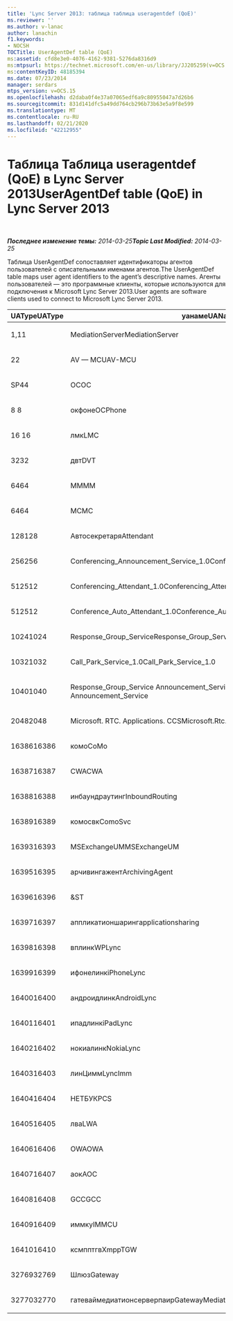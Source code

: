 ```yaml
---
title: 'Lync Server 2013: таблица таблица useragentdef (QoE)'
ms.reviewer: ''
ms.author: v-lanac
author: lanachin
f1.keywords:
- NOCSH
TOCTitle: UserAgentDef table (QoE)
ms:assetid: cfd8e3e0-4076-4162-9381-5276da8316d9
ms:mtpsurl: https://technet.microsoft.com/en-us/library/JJ205259(v=OCS.15)
ms:contentKeyID: 48185394
ms.date: 07/23/2014
manager: serdars
mtps_version: v=OCS.15
ms.openlocfilehash: d2daba0f4e37a07065edf6a9c80955047a7d26b6
ms.sourcegitcommit: 831d141dfc5a49dd764cb296b73b63e5a9f8e599
ms.translationtype: MT
ms.contentlocale: ru-RU
ms.lasthandoff: 02/21/2020
ms.locfileid: "42212955"
---
```

<div data-xmlns="http://www.w3.org/1999/xhtml">

<div class="topic" data-xmlns="http://www.w3.org/1999/xhtml" data-msxsl="urn:schemas-microsoft-com:xslt" data-cs="https://msdn.microsoft.com/">

<div data-asp="https://msdn2.microsoft.com/asp">

# <a name="useragentdef-table-qoe-in-lync-server-2013"></a><span data-ttu-id="267a8-102">Таблица Таблица useragentdef (QoE) в Lync Server 2013</span><span class="sxs-lookup"><span data-stu-id="267a8-102">UserAgentDef table (QoE) in Lync Server 2013</span></span>

</div>

<div id="mainSection">

<div id="mainBody">

<span> </span>

<span data-ttu-id="267a8-103">_**Последнее изменение темы:** 2014-03-25_</span><span class="sxs-lookup"><span data-stu-id="267a8-103">_**Topic Last Modified:** 2014-03-25_</span></span>

<span data-ttu-id="267a8-104">Таблица UserAgentDef сопоставляет идентификаторы агентов пользователей с описательными именами агентов.</span><span class="sxs-lookup"><span data-stu-id="267a8-104">The UserAgentDef table maps user agent identifiers to the agent’s descriptive names.</span></span> <span data-ttu-id="267a8-105">Агенты пользователей — это программные клиенты, которые используются для подключения к Microsoft Lync Server 2013.</span><span class="sxs-lookup"><span data-stu-id="267a8-105">User agents are software clients used to connect to Microsoft Lync Server 2013.</span></span>


<table>
<colgroup>
<col style="width: 33%" />
<col style="width: 33%" />
<col style="width: 33%" />
</colgroup>
<thead>
<tr class="header">
<th><span data-ttu-id="267a8-106">UAType</span><span class="sxs-lookup"><span data-stu-id="267a8-106">UAType</span></span></th>
<th><span data-ttu-id="267a8-107">уанаме</span><span class="sxs-lookup"><span data-stu-id="267a8-107">UAName</span></span></th>
<th><span data-ttu-id="267a8-108">уакатегори</span><span class="sxs-lookup"><span data-stu-id="267a8-108">UACategory</span></span></th>
</tr>
</thead>
<tbody>
<tr class="odd">
<td><p><span data-ttu-id="267a8-109">1,1</span><span class="sxs-lookup"><span data-stu-id="267a8-109">1</span></span></p></td>
<td><p><span data-ttu-id="267a8-110">MediationServer</span><span class="sxs-lookup"><span data-stu-id="267a8-110">MediationServer</span></span></p></td>
<td><p><span data-ttu-id="267a8-111">MediationServer</span><span class="sxs-lookup"><span data-stu-id="267a8-111">MediationServer</span></span></p></td>
</tr>
<tr class="even">
<td><p><span data-ttu-id="267a8-112">2</span><span class="sxs-lookup"><span data-stu-id="267a8-112">2</span></span></p></td>
<td><p><span data-ttu-id="267a8-113">AV — MCU</span><span class="sxs-lookup"><span data-stu-id="267a8-113">AV-MCU</span></span></p></td>
<td><p><span data-ttu-id="267a8-114">AV — MCU</span><span class="sxs-lookup"><span data-stu-id="267a8-114">AV-MCU</span></span></p></td>
</tr>
<tr class="odd">
<td><p><span data-ttu-id="267a8-115">SP4</span><span class="sxs-lookup"><span data-stu-id="267a8-115">4</span></span></p></td>
<td><p><span data-ttu-id="267a8-116">OC</span><span class="sxs-lookup"><span data-stu-id="267a8-116">OC</span></span></p></td>
<td><p><span data-ttu-id="267a8-117">OC</span><span class="sxs-lookup"><span data-stu-id="267a8-117">OC</span></span></p></td>
</tr>
<tr class="even">
<td><p><span data-ttu-id="267a8-118">8 </span><span class="sxs-lookup"><span data-stu-id="267a8-118">8</span></span></p></td>
<td><p><span data-ttu-id="267a8-119">окфоне</span><span class="sxs-lookup"><span data-stu-id="267a8-119">OCPhone</span></span></p></td>
<td><p><span data-ttu-id="267a8-120">окфоне</span><span class="sxs-lookup"><span data-stu-id="267a8-120">OCPhone</span></span></p></td>
</tr>
<tr class="odd">
<td><p><span data-ttu-id="267a8-121">16 </span><span class="sxs-lookup"><span data-stu-id="267a8-121">16</span></span></p></td>
<td><p><span data-ttu-id="267a8-122">лмк</span><span class="sxs-lookup"><span data-stu-id="267a8-122">LMC</span></span></p></td>
<td><p><span data-ttu-id="267a8-123">лмк</span><span class="sxs-lookup"><span data-stu-id="267a8-123">LMC</span></span></p></td>
</tr>
<tr class="even">
<td><p><span data-ttu-id="267a8-124">32</span><span class="sxs-lookup"><span data-stu-id="267a8-124">32</span></span></p></td>
<td><p><span data-ttu-id="267a8-125">двт</span><span class="sxs-lookup"><span data-stu-id="267a8-125">DVT</span></span></p></td>
<td><p><span data-ttu-id="267a8-126">двт</span><span class="sxs-lookup"><span data-stu-id="267a8-126">DVT</span></span></p></td>
</tr>
<tr class="odd">
<td><p><span data-ttu-id="267a8-127">64</span><span class="sxs-lookup"><span data-stu-id="267a8-127">64</span></span></p></td>
<td><p><span data-ttu-id="267a8-128">MM</span><span class="sxs-lookup"><span data-stu-id="267a8-128">MM</span></span></p></td>
<td><p><span data-ttu-id="267a8-129">MM</span><span class="sxs-lookup"><span data-stu-id="267a8-129">MM</span></span></p></td>
</tr>
<tr class="even">
<td><p><span data-ttu-id="267a8-130">64</span><span class="sxs-lookup"><span data-stu-id="267a8-130">64</span></span></p></td>
<td><p><span data-ttu-id="267a8-131">MC</span><span class="sxs-lookup"><span data-stu-id="267a8-131">MC</span></span></p></td>
<td><p><span data-ttu-id="267a8-132">MM</span><span class="sxs-lookup"><span data-stu-id="267a8-132">MM</span></span></p></td>
</tr>
<tr class="odd">
<td><p><span data-ttu-id="267a8-133">128</span><span class="sxs-lookup"><span data-stu-id="267a8-133">128</span></span></p></td>
<td><p><span data-ttu-id="267a8-134">Автосекретаря</span><span class="sxs-lookup"><span data-stu-id="267a8-134">Attendant</span></span></p></td>
<td><p><span data-ttu-id="267a8-135">Автосекретаря</span><span class="sxs-lookup"><span data-stu-id="267a8-135">Attendant</span></span></p></td>
</tr>
<tr class="even">
<td><p><span data-ttu-id="267a8-136">256</span><span class="sxs-lookup"><span data-stu-id="267a8-136">256</span></span></p></td>
<td><p><span data-ttu-id="267a8-137">Conferencing_Announcement_Service_1.0</span><span class="sxs-lookup"><span data-stu-id="267a8-137">Conferencing_Announcement_Service_1.0</span></span></p></td>
<td><p><span data-ttu-id="267a8-138">УПРАВЛЕНИ</span><span class="sxs-lookup"><span data-stu-id="267a8-138">CAS</span></span></p></td>
</tr>
<tr class="odd">
<td><p><span data-ttu-id="267a8-139">512</span><span class="sxs-lookup"><span data-stu-id="267a8-139">512</span></span></p></td>
<td><p><span data-ttu-id="267a8-140">Conferencing_Attendant_1.0</span><span class="sxs-lookup"><span data-stu-id="267a8-140">Conferencing_Attendant_1.0</span></span></p></td>
<td><p><span data-ttu-id="267a8-141">CAA</span><span class="sxs-lookup"><span data-stu-id="267a8-141">CAA</span></span></p></td>
</tr>
<tr class="even">
<td><p><span data-ttu-id="267a8-142">512</span><span class="sxs-lookup"><span data-stu-id="267a8-142">512</span></span></p></td>
<td><p><span data-ttu-id="267a8-143">Conference_Auto_Attendant_1.0</span><span class="sxs-lookup"><span data-stu-id="267a8-143">Conference_Auto_Attendant_1.0</span></span></p></td>
<td><p><span data-ttu-id="267a8-144">CAA</span><span class="sxs-lookup"><span data-stu-id="267a8-144">CAA</span></span></p></td>
</tr>
<tr class="odd">
<td><p><span data-ttu-id="267a8-145">1024</span><span class="sxs-lookup"><span data-stu-id="267a8-145">1024</span></span></p></td>
<td><p><span data-ttu-id="267a8-146">Response_Group_Service</span><span class="sxs-lookup"><span data-stu-id="267a8-146">Response_Group_Service</span></span></p></td>
<td><p><span data-ttu-id="267a8-147">ГРУПП</span><span class="sxs-lookup"><span data-stu-id="267a8-147">RGS</span></span></p></td>
</tr>
<tr class="even">
<td><p><span data-ttu-id="267a8-148">1032</span><span class="sxs-lookup"><span data-stu-id="267a8-148">1032</span></span></p></td>
<td><p><span data-ttu-id="267a8-149">Call_Park_Service_1.0</span><span class="sxs-lookup"><span data-stu-id="267a8-149">Call_Park_Service_1.0</span></span></p></td>
<td><p><span data-ttu-id="267a8-150">СОЗДАЛ</span><span class="sxs-lookup"><span data-stu-id="267a8-150">CPS</span></span></p></td>
</tr>
<tr class="odd">
<td><p><span data-ttu-id="267a8-151">1040</span><span class="sxs-lookup"><span data-stu-id="267a8-151">1040</span></span></p></td>
<td><p><span data-ttu-id="267a8-152">Response_Group_Service Announcement_Service</span><span class="sxs-lookup"><span data-stu-id="267a8-152">Response_Group_Service Announcement_Service</span></span></p></td>
<td><p><span data-ttu-id="267a8-153">AS</span><span class="sxs-lookup"><span data-stu-id="267a8-153">AS</span></span></p></td>
</tr>
<tr class="even">
<td><p><span data-ttu-id="267a8-154">2048</span><span class="sxs-lookup"><span data-stu-id="267a8-154">2048</span></span></p></td>
<td><p><span data-ttu-id="267a8-155">Microsoft. RTC. Applications. CCS</span><span class="sxs-lookup"><span data-stu-id="267a8-155">Microsoft.Rtc.Applications.Ccs</span></span></p></td>
<td><p><span data-ttu-id="267a8-156">CCS</span><span class="sxs-lookup"><span data-stu-id="267a8-156">CCS</span></span></p></td>
</tr>
<tr class="odd">
<td><p><span data-ttu-id="267a8-157">16386</span><span class="sxs-lookup"><span data-stu-id="267a8-157">16386</span></span></p></td>
<td><p><span data-ttu-id="267a8-158">комо</span><span class="sxs-lookup"><span data-stu-id="267a8-158">CoMo</span></span></p></td>
<td><p><span data-ttu-id="267a8-159">комо</span><span class="sxs-lookup"><span data-stu-id="267a8-159">CoMo</span></span></p></td>
</tr>
<tr class="even">
<td><p><span data-ttu-id="267a8-160">16387</span><span class="sxs-lookup"><span data-stu-id="267a8-160">16387</span></span></p></td>
<td><p><span data-ttu-id="267a8-161">CWA</span><span class="sxs-lookup"><span data-stu-id="267a8-161">CWA</span></span></p></td>
<td><p><span data-ttu-id="267a8-162">CWA</span><span class="sxs-lookup"><span data-stu-id="267a8-162">CWA</span></span></p></td>
</tr>
<tr class="odd">
<td><p><span data-ttu-id="267a8-163">16388</span><span class="sxs-lookup"><span data-stu-id="267a8-163">16388</span></span></p></td>
<td><p><span data-ttu-id="267a8-164">инбаундраутинг</span><span class="sxs-lookup"><span data-stu-id="267a8-164">InboundRouting</span></span></p></td>
<td><p><span data-ttu-id="267a8-165">инбаундраутинг</span><span class="sxs-lookup"><span data-stu-id="267a8-165">InboundRouting</span></span></p></td>
</tr>
<tr class="even">
<td><p><span data-ttu-id="267a8-166">16389</span><span class="sxs-lookup"><span data-stu-id="267a8-166">16389</span></span></p></td>
<td><p><span data-ttu-id="267a8-167">комосвк</span><span class="sxs-lookup"><span data-stu-id="267a8-167">ComoSvc</span></span></p></td>
<td><p><span data-ttu-id="267a8-168">комосвк</span><span class="sxs-lookup"><span data-stu-id="267a8-168">ComoSvc</span></span></p></td>
</tr>
<tr class="odd">
<td><p><span data-ttu-id="267a8-169">16393</span><span class="sxs-lookup"><span data-stu-id="267a8-169">16393</span></span></p></td>
<td><p><span data-ttu-id="267a8-170">MSExchangeUM</span><span class="sxs-lookup"><span data-stu-id="267a8-170">MSExchangeUM</span></span></p></td>
<td><p><span data-ttu-id="267a8-171">ExUM</span><span class="sxs-lookup"><span data-stu-id="267a8-171">ExUM</span></span></p></td>
</tr>
<tr class="even">
<td><p><span data-ttu-id="267a8-172">16395</span><span class="sxs-lookup"><span data-stu-id="267a8-172">16395</span></span></p></td>
<td><p><span data-ttu-id="267a8-173">арчивингажент</span><span class="sxs-lookup"><span data-stu-id="267a8-173">ArchivingAgent</span></span></p></td>
<td><p><span data-ttu-id="267a8-174">арчажент</span><span class="sxs-lookup"><span data-stu-id="267a8-174">ARCHAGENT</span></span></p></td>
</tr>
<tr class="odd">
<td><p><span data-ttu-id="267a8-175">16396</span><span class="sxs-lookup"><span data-stu-id="267a8-175">16396</span></span></p></td>
<td><p><span data-ttu-id="267a8-176">&</span><span class="sxs-lookup"><span data-stu-id="267a8-176">ST</span></span></p></td>
<td><p><span data-ttu-id="267a8-177">&</span><span class="sxs-lookup"><span data-stu-id="267a8-177">ST</span></span></p></td>
</tr>
<tr class="even">
<td><p><span data-ttu-id="267a8-178">16397</span><span class="sxs-lookup"><span data-stu-id="267a8-178">16397</span></span></p></td>
<td><p><span data-ttu-id="267a8-179">аппликатионшаринг</span><span class="sxs-lookup"><span data-stu-id="267a8-179">applicationsharing</span></span></p></td>
<td><p><span data-ttu-id="267a8-180">ASMCU</span><span class="sxs-lookup"><span data-stu-id="267a8-180">ASMCU</span></span></p></td>
</tr>
<tr class="odd">
<td><p><span data-ttu-id="267a8-181">16398</span><span class="sxs-lookup"><span data-stu-id="267a8-181">16398</span></span></p></td>
<td><p><span data-ttu-id="267a8-182">вплинк</span><span class="sxs-lookup"><span data-stu-id="267a8-182">WPLync</span></span></p></td>
<td><p><span data-ttu-id="267a8-183">вплинк</span><span class="sxs-lookup"><span data-stu-id="267a8-183">WPLync</span></span></p></td>
</tr>
<tr class="even">
<td><p><span data-ttu-id="267a8-184">16399</span><span class="sxs-lookup"><span data-stu-id="267a8-184">16399</span></span></p></td>
<td><p><span data-ttu-id="267a8-185">ифонелинк</span><span class="sxs-lookup"><span data-stu-id="267a8-185">iPhoneLync</span></span></p></td>
<td><p><span data-ttu-id="267a8-186">ифонелинк</span><span class="sxs-lookup"><span data-stu-id="267a8-186">iPhoneLync</span></span></p></td>
</tr>
<tr class="odd">
<td><p><span data-ttu-id="267a8-187">16400</span><span class="sxs-lookup"><span data-stu-id="267a8-187">16400</span></span></p></td>
<td><p><span data-ttu-id="267a8-188">андроидлинк</span><span class="sxs-lookup"><span data-stu-id="267a8-188">AndroidLync</span></span></p></td>
<td><p><span data-ttu-id="267a8-189">андроидлинк</span><span class="sxs-lookup"><span data-stu-id="267a8-189">AndroidLync</span></span></p></td>
</tr>
<tr class="even">
<td><p><span data-ttu-id="267a8-190">16401</span><span class="sxs-lookup"><span data-stu-id="267a8-190">16401</span></span></p></td>
<td><p><span data-ttu-id="267a8-191">ипадлинк</span><span class="sxs-lookup"><span data-stu-id="267a8-191">iPadLync</span></span></p></td>
<td><p><span data-ttu-id="267a8-192">ипадлинк</span><span class="sxs-lookup"><span data-stu-id="267a8-192">iPadLync</span></span></p></td>
</tr>
<tr class="odd">
<td><p><span data-ttu-id="267a8-193">16402</span><span class="sxs-lookup"><span data-stu-id="267a8-193">16402</span></span></p></td>
<td><p><span data-ttu-id="267a8-194">нокиалинк</span><span class="sxs-lookup"><span data-stu-id="267a8-194">NokiaLync</span></span></p></td>
<td><p><span data-ttu-id="267a8-195">нокиалинк</span><span class="sxs-lookup"><span data-stu-id="267a8-195">NokiaLync</span></span></p></td>
</tr>
<tr class="even">
<td><p><span data-ttu-id="267a8-196">16403</span><span class="sxs-lookup"><span data-stu-id="267a8-196">16403</span></span></p></td>
<td><p><span data-ttu-id="267a8-197">линЦимм</span><span class="sxs-lookup"><span data-stu-id="267a8-197">LyncImm</span></span></p></td>
<td><p><span data-ttu-id="267a8-198">линЦимм</span><span class="sxs-lookup"><span data-stu-id="267a8-198">LyncImm</span></span></p></td>
</tr>
<tr class="odd">
<td><p><span data-ttu-id="267a8-199">16404</span><span class="sxs-lookup"><span data-stu-id="267a8-199">16404</span></span></p></td>
<td><p><span data-ttu-id="267a8-200">НЕТБУК</span><span class="sxs-lookup"><span data-stu-id="267a8-200">PCS</span></span></p></td>
<td><p><span data-ttu-id="267a8-201">НЕТБУК</span><span class="sxs-lookup"><span data-stu-id="267a8-201">PCS</span></span></p></td>
</tr>
<tr class="even">
<td><p><span data-ttu-id="267a8-202">16405</span><span class="sxs-lookup"><span data-stu-id="267a8-202">16405</span></span></p></td>
<td><p><span data-ttu-id="267a8-203">лва</span><span class="sxs-lookup"><span data-stu-id="267a8-203">LWA</span></span></p></td>
<td><p><span data-ttu-id="267a8-204">лва</span><span class="sxs-lookup"><span data-stu-id="267a8-204">LWA</span></span></p></td>
</tr>
<tr class="odd">
<td><p><span data-ttu-id="267a8-205">16406</span><span class="sxs-lookup"><span data-stu-id="267a8-205">16406</span></span></p></td>
<td><p><span data-ttu-id="267a8-206">OWA</span><span class="sxs-lookup"><span data-stu-id="267a8-206">OWA</span></span></p></td>
<td><p><span data-ttu-id="267a8-207">OWA</span><span class="sxs-lookup"><span data-stu-id="267a8-207">OWA</span></span></p></td>
</tr>
<tr class="even">
<td><p><span data-ttu-id="267a8-208">16407</span><span class="sxs-lookup"><span data-stu-id="267a8-208">16407</span></span></p></td>
<td><p><span data-ttu-id="267a8-209">аок</span><span class="sxs-lookup"><span data-stu-id="267a8-209">AOC</span></span></p></td>
<td><p><span data-ttu-id="267a8-210">аок</span><span class="sxs-lookup"><span data-stu-id="267a8-210">AOC</span></span></p></td>
</tr>
<tr class="odd">
<td><p><span data-ttu-id="267a8-211">16408</span><span class="sxs-lookup"><span data-stu-id="267a8-211">16408</span></span></p></td>
<td><p><span data-ttu-id="267a8-212">GCC</span><span class="sxs-lookup"><span data-stu-id="267a8-212">GCC</span></span></p></td>
<td><p><span data-ttu-id="267a8-213">GCC</span><span class="sxs-lookup"><span data-stu-id="267a8-213">GCC</span></span></p></td>
</tr>
<tr class="even">
<td><p><span data-ttu-id="267a8-214">16409</span><span class="sxs-lookup"><span data-stu-id="267a8-214">16409</span></span></p></td>
<td><p><span data-ttu-id="267a8-215">иммку</span><span class="sxs-lookup"><span data-stu-id="267a8-215">IMMCU</span></span></p></td>
<td><p><span data-ttu-id="267a8-216">иммку</span><span class="sxs-lookup"><span data-stu-id="267a8-216">IMMCU</span></span></p></td>
</tr>
<tr class="odd">
<td><p><span data-ttu-id="267a8-217">16410</span><span class="sxs-lookup"><span data-stu-id="267a8-217">16410</span></span></p></td>
<td><p><span data-ttu-id="267a8-218">ксмпптгв</span><span class="sxs-lookup"><span data-stu-id="267a8-218">XmppTGW</span></span></p></td>
<td><p><span data-ttu-id="267a8-219">ксмппгатевай</span><span class="sxs-lookup"><span data-stu-id="267a8-219">XmppGateway</span></span></p></td>
</tr>
<tr class="even">
<td><p><span data-ttu-id="267a8-220">32769</span><span class="sxs-lookup"><span data-stu-id="267a8-220">32769</span></span></p></td>
<td><p><span data-ttu-id="267a8-221">Шлюз</span><span class="sxs-lookup"><span data-stu-id="267a8-221">Gateway</span></span></p></td>
<td><p><span data-ttu-id="267a8-222">Шлюз</span><span class="sxs-lookup"><span data-stu-id="267a8-222">Gateway</span></span></p></td>
</tr>
<tr class="odd">
<td><p><span data-ttu-id="267a8-223">32770</span><span class="sxs-lookup"><span data-stu-id="267a8-223">32770</span></span></p></td>
<td><p><span data-ttu-id="267a8-224">гатеваймедиатионсерверпаир</span><span class="sxs-lookup"><span data-stu-id="267a8-224">GatewayMediationServerPair</span></span></p></td>
<td><p><span data-ttu-id="267a8-225">гатеваймедиатионсерверпаир</span><span class="sxs-lookup"><span data-stu-id="267a8-225">GatewayMediationServerPair</span></span></p></td>
</tr>
</tbody>
</table>


</div>

<span> </span>

</div>

</div>

</div>

